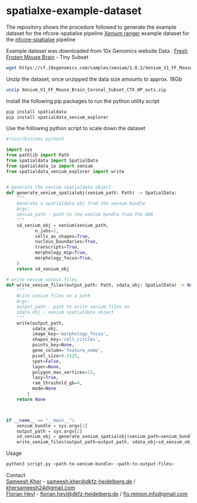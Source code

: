 # spatialxe-example-dataset
The repository shows the procedure followed to generate the example dataset for the nfcore-spatialxe pipeline 
[Xenium ranger](https://www.10xgenomics.com/support/software/xenium-ranger/latest) example dataset for the [nfcore-spatialxe](https://github.com/heylf/spatialxe) pipeline

Example dataset was downloaded from 10x Genomics website
Data : [Fresh Frozen Mouse Brain](https://www.10xgenomics.com/datasets/fresh-frozen-mouse-brain-for-xenium-explorer-demo-1-standard) - Tiny Subset

```bash
wget https://cf.10xgenomics.com/samples/xenium/1.0.2/Xenium_V1_FF_Mouse_Brain_Coronal_Subset_CTX_HP/Xenium_V1_FF_Mouse_Brain_Coronal_Subset_CTX_HP_outs.zip
```


Unzip the dataset, once unzipped the data size amounts to approx. 18Gb
```bash
unzip Xenium_V1_FF_Mouse_Brain_Coronal_Subset_CTX_HP_outs.zip
```

Install the following pip packages to run the python utility script
```bash
pip install spatialdata
pip install spatialdata_xenium_explorer 
```

Use the following python script to scale down the dataset
```python
#!/usr/bin/env python3

import sys
from pathlib import Path
from spatialdata import SpatialData
from spatialdata_io import xenium
from spatialdata_xenium_explorer import write


# generate the xenium spatialdata object
def generate_xenium_spatialobj(xenium_path: Path) -> SpatialData:
    """
    Generate a spatialdata obj from the xenium bundle
    Args:
    xenium_path - path to the xenium bundle from the XOA
    """
    sd_xenium_obj = xenium(xenium_path,
           n_jobs=1,
           cells_as_shapes=True,
           nucleus_boundaries=True,
           transcripts=True,
           morphology_mip=True,
           morphology_focus=True,
    )
    return sd_xenium_obj

# write xenium output files
def write_xenium_files(output_path: Path, sdata_obj: SpatialData) -> None:
    """
    Write xenium files on a path
    Args:
    output_path - path to write xenium files on
    sdata_obj - xenium spatialdata object
    """
    write(output_path, 
          sdata_obj, 
          image_key='morphology_focus', 
          shapes_key='cell_circles', 
          points_key=None, 
          gene_column='feature_name',
          pixel_size=0.2125, 
          spot=False, 
          layer=None, 
          polygon_max_vertices=13, 
          lazy=True,
          ram_threshold_gb=4, 
          mode=None
        )
    return None



if __name__ == "__main__":
    xenium_bundle = sys.argv[1]
    output_path = sys.argv[2]
    sd_xenium_obj = generate_xenium_spatialobj(xenium_path=xenium_bundle)
    write_xenium_files(output_path=output_path, sdata_obj=sd_xenium_obj)
```

Usage
```bash
python3 script.py <path-to-xenium-bundle> <path-to-output-files>
```

Contact <br>
[Sameesh Kher](https://github.com/khersameesh24) - sameesh.kher@dkfz-heidelberg.de / khersameesh24@gmail.com <br>
[Florian Heyl](https://github.com/heylf) - florian.heyl@dkfz-heidelberg.de / flo.minion.info@gmail.com
